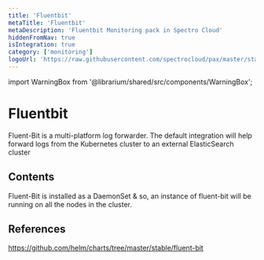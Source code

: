 ```yaml
---
title: 'Fluentbit'
metaTitle: 'Fluentbit'
metaDescription: 'Fluentbit Monitoring pack in Spectro Cloud'
hiddenFromNav: true
isIntegration: true
category: ['monitoring']
logoUrl: 'https://raw.githubusercontent.com/spectrocloud/pax/master/stable/loggging_and_monitoring/fluent-bit/logo.png?token=APOFE6VUBVM4GKRFYCNMV4K7AR624'
---
```


import WarningBox from '@librarium/shared/src/components/WarningBox';

# Fluentbit

Fluent-Bit is a multi-platform log forwarder. The default integration will help forward logs from the Kubernetes cluster to an external ElasticSearch cluster

## Contents

Fluent-Bit is installed as a DaemonSet & so, an instance of fluent-bit will be running on all the nodes in the cluster.

## References

https://github.com/helm/charts/tree/master/stable/fluent-bit
